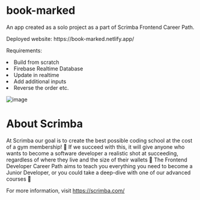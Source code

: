 # book-marked

An app created as a solo project as a part of Scrimba Frontend Career Path.
<p>Deployed website: https://book-marked.netlify.app/ </p>

Requirements:
<li>Build from scratch</li>
<li>Firebase Realtime Database</li>
<li>Update in realtime</li>
<li>Add additional inputs</li>
<li>Reverse the order etc.</li>

![image](https://github.com/OlenaG8/book-marked/assets/135965492/a22bab8b-a2b6-4fa8-80a5-424b11bf679d)




<h1>About Scrimba</h1>
At Scrimba our goal is to create the best possible coding school at the cost of a gym membership! 💜 If we succeed with this, it will give anyone who wants to become a software developer a realistic shot at succeeding, regardless of where they live and the size of their wallets 🎉 The Frontend Developer Career Path aims to teach you everything you need to become a Junior Developer, or you could take a deep-dive with one of our advanced courses 🚀

For more information, visit https://scrimba.com/
